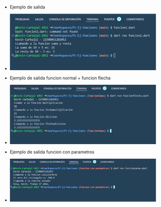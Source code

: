 * Ejemplo de salida
* ![alt text](image2.png)

* Ejemplo de salida funcion normal + funcion flecha
* ![alt text](image.png)

* Ejemplo de salida funcion con parametros
* ![alt text](image-2.png)